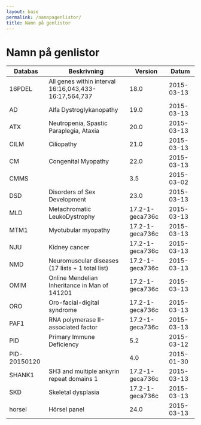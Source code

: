 ```yaml
---
layout: base
permalink: /namnpagenlistor/
title: Namn på genlistor
---
```


# Namn på genlistor

|Databas|Beskrivning|Version|Datum|
|---|---|---|---|
|16PDEL|All genes within interval 16:16,043,433-16:17,564,737|18.0|2015-03-13|
|AD|Alfa Dystroglykanopathy|19.0|2015-03-13|
|ATX|Neutropenia, Spastic Paraplegia, Ataxia|20.0|2015-03-13|
|CILM|Ciliopathy|21.0|2015-03-13|
|CM|Congenital Myopathy|22.0|2015-03-13|
|CMMS||3.5|2015-03-02|
|DSD|Disorders of Sex Development|23.0|2015-03-13|
|MLD|Metachromatic LeukoDystrophy|17.2-1-geca736c|2015-03-13|
|MTM1|Myotubular myopathy|17.2-1-geca736c|2015-03-13|
|NJU|Kidney cancer|17.2-1-geca736c|2015-03-13|
|NMD|Neuromuscular diseases (17 lists + 1 total list)|17.2-1-geca736c|2015-03-13|
|OMIM|Online Mendelian Inheritance in Man of 141201|17.2-1-geca736c|2015-03-13|
|ORO|Oro-facial-digital syndrome|17.2-1-geca736c|2015-03-13|
|PAF1|RNA polymerase II-associated factor|17.2-1-geca736c|2015-03-13|
|PID|Primary Immune Deficiency|5.2|2015-03-12|
|PID-20150120||4.0|2015-01-30|
|SHANK1|SH3 and multiple ankyrin repeat domains 1|17.2-1-geca736c|2015-03-13|
|SKD|Skeletal dysplasia|17.2-1-geca736c|2015-03-13|
|horsel|Hörsel panel|24.0|2015-03-13|
